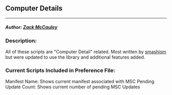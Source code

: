 ## Computer Details
---
##### Author: [Zack McCauley](https://www.github.com/WardsParadox)

### Description:
All of these scripts are "Computer Detail" related. Most written by [smashism](https://www.github.com/smashism) but were updated to use the library and additional features added.

### Current Scripts Included in Preference File:
Manifest Name: Shows current manifest associated with MSC
Pending Update Count: Shows current number of pending MSC Updates
